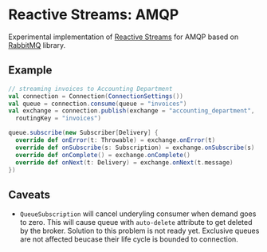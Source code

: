 Reactive Streams: AMQP
====

Experimental implementation of [Reactive Streams](http://www.reactive-streams.org) for AMQP based on [RabbitMQ](https://www.rabbitmq.com/) library.

Example
----
```Scala
// streaming invoices to Accounting Department
val connection = Connection(ConnectionSettings())
val queue = connection.consume(queue = "invoices")
val exchange = connection.publish(exchange = "accounting_department",
  routingKey = "invoices")

queue.subscribe(new Subscriber[Delivery] {
  override def onError(t: Throwable) = exchange.onError(t)
  override def onSubscribe(s: Subscription) = exchange.onSubscribe(s)
  override def onComplete() = exchange.onComplete()
  override def onNext(t: Delivery) = exchange.onNext(t.message)
})
```

Caveats
----
 * `QueueSubscription` will cancel underyling consumer when demand goes to zero. This will cause queue with `auto-delete` attribute to get deleted by the broker. Solution to this problem is not ready yet. Exclusive queues are not affected beucase their life cycle is bounded to connection.
